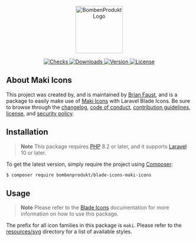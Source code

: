 <p align="center">
    <a href="https://bombenprodukt.com" target="_blank">
        <img src="https://raw.githubusercontent.com/faustbrian/assets/main/logo-text.svg" width="128" alt="BombenProdukt Logo" />
    </a>
</p>

<p align="center">
    <a href="https://github.com/faustbrian/blade-icons-maki-icons/actions">
        <img src="https://badge.sh/github/check-runs/BombenProdukt/blade-icons-maki-icons" alt="Checks" />
    </a>
    <a href="https://packagist.org/packages/bombenprodukt/blade-icons-maki-icons">
        <img src="https://badge.sh/packagist/downloads/BombenProdukt/blade-icons-maki-icons" alt="Downloads" />
    </a>
    <a href="https://packagist.org/packages/bombenprodukt/blade-icons-maki-icons">
        <img src="https://badge.sh/packagist/version/BombenProdukt/blade-icons-maki-icons" alt="Version" />
    </a>
    <a href="https://packagist.org/packages/bombenprodukt/blade-icons-maki-icons">
        <img src="https://badge.sh/packagist/license/BombenProdukt/blade-icons-maki-icons" alt="License" />
    </a>
</p>

## About Maki Icons

This project was created by, and is maintained by [Brian Faust](https://github.com/faustbrian), and is a package to easily make use of [Maki Icons](https://github.com/mapbox/maki) with Laravel Blade Icons. Be sure to browse through the [changelog](CHANGELOG.md), [code of conduct](.github/CODE_OF_CONDUCT.md), [contribution guidelines](.github/CONTRIBUTING.md), [license](LICENSE), and [security policy](.github/SECURITY.md).

## Installation

> **Note**
> This package requires [PHP](https://www.php.net/) 8.2 or later, and it supports [Laravel](https://laravel.com/) 10 or later.

To get the latest version, simply require the project using [Composer](https://getcomposer.org/):

```bash
$ composer require bombenprodukt/blade-icons-maki-icons
```

## Usage

> **Note**
> Please refer to the [Blade Icons](https://github.com/faustbrian/blade-icons) documentation for more information on how to use this package.

The prefix for all icon families in this package is `maki`. Please refer to the [resources/svg](/resources/svg) directory for a list of available styles.

